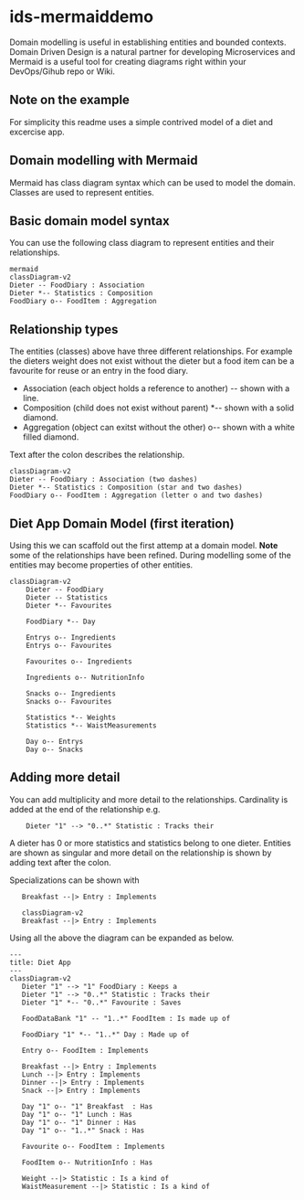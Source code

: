 # ids-mermaiddemo
Domain modelling is useful in establishing entities and bounded contexts. Domain Driven Design is a natural partner for developing Microservices and Mermaid is a useful tool for creating diagrams right within your DevOps/Gihub repo or Wiki.

## Note on the example
For simplicity this readme uses a simple contrived model of a diet and excercise app. 

## Domain modelling with Mermaid
Mermaid has class diagram syntax which can be used to model the domain. Classes are used to represent entities.

## Basic domain model syntax
You can use the following class diagram to represent entities and their relationships. 
```
mermaid
classDiagram-v2
Dieter -- FoodDiary : Association
Dieter *-- Statistics : Composition
FoodDiary o-- FoodItem : Aggregation
```
## Relationship types
The entities (classes) above have three different relationships. For example the dieters weight does not exist without the dieter but a food item can be a favourite for reuse or an entry in the food diary.
* Association (each object holds a reference to another) -- shown with a line.
* Composition (child does not exist without parent) *-- shown with a solid diamond.
* Aggregation (object can exitst without the other) o-- shown with a white filled diamond.

Text after the colon describes the relationship. 
```mermaid
classDiagram-v2
Dieter -- FoodDiary : Association (two dashes)
Dieter *-- Statistics : Composition (star and two dashes)
FoodDiary o-- FoodItem : Aggregation (letter o and two dashes)
```
## Diet App Domain Model (first iteration)
Using this we can scaffold out the first attemp at a domain model. 
__Note__ some of the relationships have been refined. During modelling some of the entities may become properties of other entities.
```mermaid
classDiagram-v2
    Dieter -- FoodDiary
    Dieter -- Statistics
    Dieter *-- Favourites

    FoodDiary *-- Day

    Entrys o-- Ingredients
    Entrys o-- Favourites

    Favourites o-- Ingredients

    Ingredients o-- NutritionInfo

    Snacks o-- Ingredients
    Snacks o-- Favourites
    
    Statistics *-- Weights
    Statistics *-- WaistMeasurements

    Day o-- Entrys
    Day o-- Snacks
 ```
 ## Adding more detail
You can add multiplicity and more detail to the relationships. Cardinality is added at the end of the relationship e.g.
```
    Dieter "1" --> "0..*" Statistic : Tracks their
``` 
A dieter has 0 or more statistics and statistics belong to one dieter. Entities are shown as singular and more detail on the relationship is shown by adding text after the colon.  

Specializations can be shown with 
```
   Breakfast --|> Entry : Implements
```
```mermaid
   classDiagram-v2
   Breakfast --|> Entry : Implements
```
Using all the above the diagram can be expanded as below.

 ```mermaid
 ---
 title: Diet App
 ---
classDiagram-v2
    Dieter "1" --> "1" FoodDiary : Keeps a
    Dieter "1" --> "0..*" Statistic : Tracks their
    Dieter "1" *-- "0..*" Favourite : Saves 
    
    FoodDataBank "1" -- "1..*" FoodItem : Is made up of

    FoodDiary "1" *-- "1..*" Day : Made up of

    Entry o-- FoodItem : Implements

    Breakfast --|> Entry : Implements
    Lunch --|> Entry : Implements
    Dinner --|> Entry : Implements
    Snack --|> Entry : Implements

    Day "1" o-- "1" Breakfast  : Has
    Day "1" o-- "1" Lunch : Has
    Day "1" o-- "1" Dinner : Has
    Day "1" o-- "1..*" Snack : Has

    Favourite o-- FoodItem : Implements

    FoodItem o-- NutritionInfo : Has
    
    Weight --|> Statistic : Is a kind of
    WaistMeasurement --|> Statistic : Is a kind of
    
 ```
